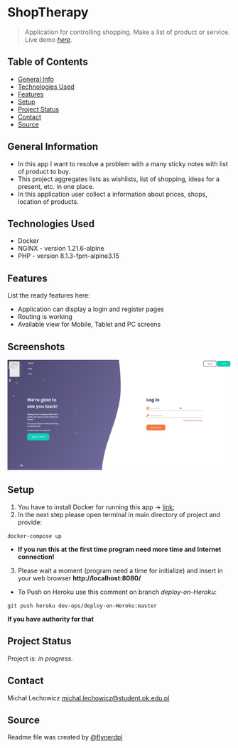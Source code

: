 # ShopTherapy
> Application for controlling shopping. Make a list of product or service.
> Live demo [_here_](https://shoptherapy.herokuapp.com/).

## Table of Contents
* [General Info](#general-information)
* [Technologies Used](#technologies-used)
* [Features](#features)<!-- * [Screenshots](#screenshots) -->
* [Setup](#setup)<!-- * [Usage](#usage) -->
* [Project Status](#project-status)  <!-- * [Room for Improvement](#room-for-improvement) * [Acknowledgements](#acknowledgements) --> 
* [Contact](#contact)
* [Source](#source)
<!-- * [License](#license) -->


## General Information
- In this app I want to resolve a problem with a many sticky notes with list of product to buy.
- This project aggregates lists as wishlists, list of shopping, ideas for a present, etc. in one place.
- In this application user collect a information about prices, shops, location of products.
<!--
- Provide general information about your project here.
- What problem does it (intend to) solve?
- What is the purpose of your project?
- Why did you undertake it?
 You don't have to answer all the questions - just the ones relevant to your project. -->


## Technologies Used
- Docker
- NGINX - version 1.21.6-alpine
- PHP - version 8.1.3-fpm-alpine3.15


## Features
List the ready features here:
- Application can display a login and register pages
- Routing is working
- Available view for Mobile, Tablet and PC screens


## Screenshots
![Login page](./img/login-page.png)


## Setup
1. You have to install Docker for running this app -> [link](https://www.docker.com/get-started);
2. In the next step please open terminal in main directory of project and provide:
```
docker-compose up
```
- **If you run this at the first time program need more time and Internet connection!**

3. Please wait a moment (program need a time for initialize) and insert in your web browser **http://localhost:8080/**

* To Push on Heroku use this comment on branch *deploy-on-Heroku*:
```
git push heroku dev-ops/deploy-on-Heroku:master
```
**If you have authority for that**

<!-- What are the project requirements/dependencies? Where are they listed? A requirements.txt or a Pipfile.lock file perhaps? Where is it located?

Proceed to describe how to install / setup one's local environment / get started with the project.
-->

<!-- ## Usage
How does one go about using it?
Provide various use cases and code examples here.

`write-your-code-here` -->


## Project Status
Project is: _in progress_. <!-- If you are no longer working on it, provide reasons why. -->


<!-- ## Room for Improvement
Include areas you believe need improvement / could be improved. Also add TODOs for future development.

Room for improvement:
- Improvement to be done 1
- Improvement to be done 2

To do:
- Feature to be added 1
- Feature to be added 2 -->


<!-- ## Acknowledgements
Give credit here.
- This project was inspired by...
- This project was based on [this tutorial](https://www.example.com).
- Many thanks to... -->


## Contact
Michał Lechowicz <michal.lechowicz@student.pk.edu.pl>
## Source
Readme file was created by [@flynerdpl](https://www.flynerd.pl/)


<!-- Optional -->
<!-- ## License -->
<!-- This project is open source and available under the [... License](). -->

<!-- You don't have to include all sections - just the one's relevant to your project -->
